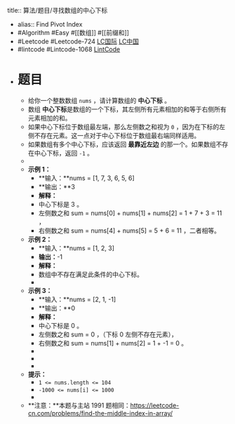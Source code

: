 title:: 算法/题目/寻找数组的中心下标

- alias:: Find Pivot Index
- #Algorithm #Easy #[[数组]] #[[前缀和]]
- #Leetcode #Leetcode-724 [LC国际](https://leetcode.com/problems/find-pivot-index/) [LC中国](https://leetcode-cn.com/problems/find-pivot-index/)
- #lintcode #Lintcode-1068 [LintCode](https://www.lintcode.com/problem/1068/)
- # 题目
	- 给你一个整数数组 `nums` ，请计算数组的 **中心下标** 。
	- 数组 **中心下标**是数组的一个下标，其左侧所有元素相加的和等于右侧所有元素相加的和。
	- 如果中心下标位于数组最左端，那么左侧数之和视为 `0` ，因为在下标的左侧不存在元素。这一点对于中心下标位于数组最右端同样适用。
	- 如果数组有多个中心下标，应该返回 **最靠近左边** 的那一个。如果数组不存在中心下标，返回 `-1` 。
	-
	- **示例 1：**
		- **输入：**nums = [1, 7, 3, 6, 5, 6]
		- **输出：**3
		- **解释：**
		- 中心下标是 3 。
		- 左侧数之和 sum = nums[0] + nums[1] + nums[2] = 1 + 7 + 3 = 11 ，
		- 右侧数之和 sum = nums[4] + nums[5] = 5 + 6 = 11 ，二者相等。
	- **示例 2：**
		- **输入：**nums = [1, 2, 3]
		- **输出：**-1
		- **解释：**
		- 数组中不存在满足此条件的中心下标。
		-
	- **示例 3：**
		- **输入：**nums = [2, 1, -1]
		- **输出：**0
		- **解释：**
		- 中心下标是 0 。
		- 左侧数之和 sum = 0 ，（下标 0 左侧不存在元素），
		- 右侧数之和 sum = nums[1] + nums[2] = 1 + -1 = 0 。
		-
		-
		-
	- **提示：**
		- `1 <= nums.length <= 104`
		- `-1000 <= nums[i] <= 1000`
		-
	- **注意：**本题与主站 1991 题相同：<https://leetcode-cn.com/problems/find-the-middle-index-in-array/>